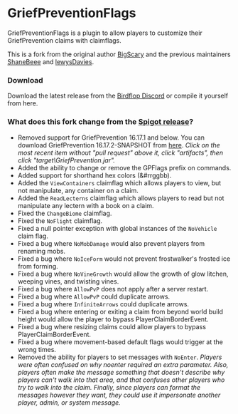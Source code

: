 # GriefPreventionFlags
GriefPreventionFlags is a plugin to allow players to customize their GriefPrevention claims with claimflags.

This is a fork from the original author [BigScary](https://github.com/BigScary/GriefPreventionFlags) and the previous maintainers [ShaneBeee](https://github.com/ShaneBeee/GriefPreventionFlags) and [lewysDavies](https://github.com/lewysDavies/GriefPreventionFlags).

### Download
Download the latest release from the [Birdflop Discord](https://discord.gg/MBdsxAR) or compile it yourself from here.


### What does this fork change from the [Spigot release](https://www.spigotmc.org/resources/gpflags.55773/)?
- Removed support for GriefPrevention 16.17.1 and below. You can download GriefPrevention 16.17.2-SNAPSHOT from [here](https://ci.appveyor.com/project/RoboMWM39862/griefprevention/history). *Click on the most recent item without "pull request" above it, click "artifacts", then click "target\GriefPrevention.jar".*
- Added the ability to change or remove the GPFlags prefix on commands.
- Added support for shorthand hex colors (&#rrggbb).
- Added the `ViewContainers` claimflag which allows players to view, but not manipulate, any container on a claim.
- Added the `ReadLecterns` claimflag which allows players to read but not manipulate any lectern with a book on a claim.
- Fixed the `ChangeBiome` claimflag.
- Fixed the `NoFlight` claimflag.
- Fixed a null pointer exception with global instances of the `NoVehicle` claim flag.
- Fixed a bug where `NoMobDamage` would also prevent players from renaming mobs.
- Fixed a bug where `NoIceForm` would not prevent frostwalker's frosted ice from forming.
- Fixed a bug where `NoVineGrowth` would allow the growth of glow litchen, weeping vines, and twisting vines.
- Fixed a bug where `AllowPvP` does not apply after a server restart.
- Fixed a bug where `AllowPvP` could duplicate arrows.
- Fixed a bug where `InfiniteArrows` could duplicate arrows. 
- Fixed a bug where entering or exiting a claim from beyond world build height would allow the player to bypass PlayerClaimBorderEvent.
- Fixed a bug where resizing claims could allow players to bypass PlayerClaimBorderEvent.
- Fixed a bug where movement-based default flags would trigger at the wrong times. 
- Removed the ability for players to set messages with `NoEnter`. *Players were often confused on why noenter required an extra parameter. Also, players often make the message something that doesn't describe why players can't walk into that area, and that confuses other players who try to walk into the claim. Finally, since players can format the messages however they want, they could use it impersonate another player, admin, or system message.*
